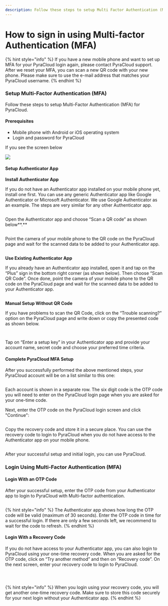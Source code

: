 ```yaml
---
description: Follow these steps to setup Multi Factor Authentication (MFA).
---
```


# How to sign in using Multi-factor Authentication (MFA)

{% hint style="info" %}
If you have a new mobile phone and want to set up MFA for your PyraCloud login again, please contact PyraCloud support. After we reset your MFA, you can scan a new QR code with your new phone. Please make sure to use the e-mail address that matches your PyraCloud username.
{% endhint %}

### Setup Multi-Factor Authentication (MFA)

Follow these steps to setup Multi-Factor Authentication (MFA) for PyraCloud.

#### **Prerequisites**

* Mobile phone with Android or iOS operating system
* Login and password for PyraCloud

If you see the screen below

![](<../../.gitbook/assets/image (7) (1) (1) (1).png>)

#### Setup Authenticator App

**Install Authenticator App**

If you do not have an Authenticator app installed on your mobile phone yet, install one first. You can use any generic Authenticator app like Google Authenticator or Microsoft Authenticator. We use Google Authenticator as an example. The steps are very similar for any other Authenticator app.

<figure><img src="../../.gitbook/assets/image (2) (1) (1) (1) (1) (1).png" alt=""><figcaption></figcaption></figure>

Open the Authenticator app and choose “Scan a QR code” as shown below**.**

<figure><img src="../../.gitbook/assets/image (3) (1) (1) (1) (1) (1).png" alt=""><figcaption></figcaption></figure>

Point the camera of your mobile phone to the QR code on the PyraCloud page and wait for the scanned data to be added to your Authenticator app.

<figure><img src="../../.gitbook/assets/image (4) (1) (1) (1) (1) (1).png" alt=""><figcaption></figcaption></figure>

**Use Existing Authenticator App**

If you already have an Authenticator app installed, open it and tap on the “Plus” sign in the bottom right corner (as shown below). Then choose “Scan QR Code”. Once done, point the camera of your mobile phone to the QR code on the PyraCloud page and wait for the scanned data to be added to your Authenticator app.

<figure><img src="../../.gitbook/assets/image (5) (1) (1) (1) (1).png" alt=""><figcaption></figcaption></figure>

**Manual Setup Without QR Code**

If you have problems to scan the QR Code, click on the “Trouble scanning?” option on the PyraCloud page and write down or copy the presented code as shown below.

<figure><img src="../../.gitbook/assets/image (6) (1) (1) (1) (1).png" alt=""><figcaption></figcaption></figure>

<figure><img src="../../.gitbook/assets/image (7) (1) (1) (1) (1).png" alt=""><figcaption></figcaption></figure>

Tap on “Enter a setup key” in your Authenticator app and provide your account name, secret code and choose your preferred time criteria.

#### Complete PyraCloud MFA Setup

After you successfully performed the above mentioned steps, your PyraCloud account will be on a list similar to this one:

<figure><img src="../../.gitbook/assets/image (8) (1) (1) (1).png" alt=""><figcaption></figcaption></figure>

Each account is shown in a separate row. The six digit code is the OTP code you will need to enter on the PyraCloud login page when you are asked for your one-time code.

Next, enter the OTP code on the PyraCloud login screen and click "Continue":

<figure><img src="../../.gitbook/assets/image (9) (1) (1) (1).png" alt=""><figcaption></figcaption></figure>

Copy the recovery code and store it in a secure place. You can use the recovery code to login to PyraCloud when you do not have access to the Authenticator app on your mobile phone.

<figure><img src="../../.gitbook/assets/image (11) (1) (1) (1).png" alt=""><figcaption></figcaption></figure>

After your successful setup and initial login, you can use PyraCloud.

### Login Using Multi-Factor Authentication (MFA)

#### Login With an OTP Code

After your successful setup, enter the OTP code from your Authenticator app to login to PyraCloud with Multi-factor authentication.

<figure><img src="../../.gitbook/assets/image (12) (1) (1) (1).png" alt=""><figcaption></figcaption></figure>

{% hint style="info" %}
The Authenticator app shows how long the OTP code will be valid (maximum of 30 seconds). Enter the OTP code in time for a successful login. If there are only a few seconds left, we recommend to wait for the code to refresh.
{% endhint %}

#### Login With a Recovery Code

If you do not have access to your Authenticator app, you can also login to PyraCloud using your one-time recovery code. When you are asked for the OTP code, click on “Try another method” and then on “Recovery code”. On the next screen, enter your recovery code to login to PyraCloud.

<figure><img src="../../.gitbook/assets/image (13) (1) (1) (1).png" alt=""><figcaption></figcaption></figure>

<figure><img src="../../.gitbook/assets/image (15) (1) (1) (1).png" alt=""><figcaption></figcaption></figure>

<figure><img src="../../.gitbook/assets/image (16) (1) (1) (1).png" alt=""><figcaption></figcaption></figure>

{% hint style="info" %}
When you login using your recovery code, you will get another one-time recovery code. Make sure to store this code securely for your next login without your Authenticator app.
{% endhint %}

<figure><img src="../../.gitbook/assets/image (17) (1) (1) (1).png" alt=""><figcaption></figcaption></figure>
